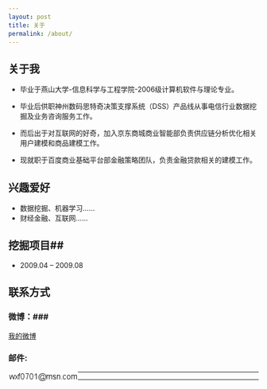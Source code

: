 ```yaml
---
layout: post
title: 关于
permalink: /about/
---
```


## 关于我 ##

- 毕业于燕山大学-信息科学与工程学院-2006级计算机软件与理论专业。

- 毕业后供职神州数码思特奇决策支撑系统（DSS）产品线从事电信行业数据挖掘及业务咨询服务工作。

- 而后出于对互联网的好奇，加入京东商城商业智能部负责供应链分析优化相关用户建模和商品建模工作。

- 现就职于百度商业基础平台部金融策略团队，负责金融贷款相关的建模工作。


## 兴趣爱好 ##

- 数据挖掘、机器学习……
- 财经金融、互联网……

## 挖掘项目##

- 2009.04 – 2009.08    

 

## 联系方式 ##

### 微博：###
<a href="" target="_blank">
我的微博</a>


### 邮件: ###
<img src="/upload/image/at_sign.png" alt="at_sign" style="float:left"/>

-----
-----
 


